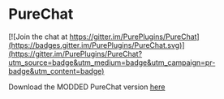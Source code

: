 PureChat
========

[![Join the chat at https://gitter.im/PurePlugins/PureChat](https://badges.gitter.im/PurePlugins/PureChat.svg)](https://gitter.im/PurePlugins/PureChat?utm_source=badge&utm_medium=badge&utm_campaign=pr-badge&utm_content=badge)

Download the MODDED PureChat version [here](https://github.com/Panda843/PureChat/releases/download/MODDED_v1.4.0/PureChat_v1.4.0.phar)
